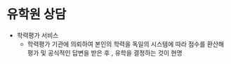 # 유학원 상담


* 학력평가 서비스
  * 학력평가 기관에 의뢰하여 본인의 학력을 독일의 시스템에 따라 점수를 환산해 평가 및 공식적인 답변을 받은 후 , 유학을 결정하는 것이 현명